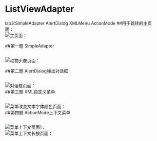 # ListViewAdapter
lab3:SimpleAdapter AlertDialog XMLMenu ActionMode
##用于跳转的主页面：</br>
![主页面：](https://i.loli.net/2019/03/30/5c9f75413748b.jpg)</br>

##第一题  SimpleAdapter</br>


```
```
![动物头像页面：](https://i.loli.net/2019/03/30/5c9f754e53acc.jpg)</br>

##第二题  AlertDialog弹出对话框</br>
```
```
![对话框页面：](https://i.loli.net/2019/03/30/5c9f757964d71.jpg)</br>
##第三题 XML自定义菜单</br>
```
```
![菜单改变文本字体颜色页面：](https://i.loli.net/2019/03/30/5c9f7559ce9ba.jpg)</br>
##第四题  ActionMode上下文菜单</br>
```
```
![菜单上下文页面1：](https://i.loli.net/2019/03/30/5c9f7563d3a8d.jpg)</br>
![菜单上下文长按页面：](https://i.loli.net/2019/03/30/5c9f76b1c89aa.jpg)</br>

